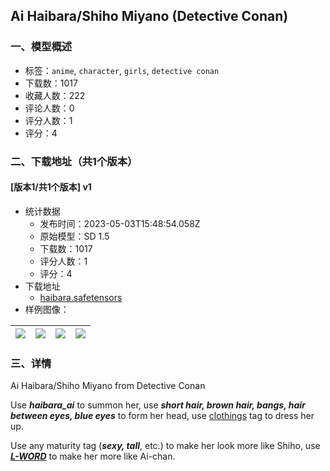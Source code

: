 ## Ai Haibara/Shiho Miyano (Detective Conan)
### 一、模型概述

- 标签：`anime`, `character`, `girls`, `detective conan`
- 下载数：1017
- 收藏人数：222
- 评论人数：0
- 评分人数：1
- 评分：4

### 二、下载地址（共1个版本）

#### [版本1/共1个版本] v1

- 统计数据
  - 发布时间：2023-05-03T15:48:54.058Z
  - 原始模型：SD 1.5
  - 下载数：1017
  - 评分人数：1
  - 评分：4
- 下载地址
  - [haibara.safetensors](https://civitai.com/api/download/models/61489)
- 样例图像：

| <img src="https://image.civitai.com/xG1nkqKTMzGDvpLrqFT7WA/51fd77da-a73b-42f8-ae6a-f16e8dae7ab8/width=450/674666.jpeg" /> | <img src="https://image.civitai.com/xG1nkqKTMzGDvpLrqFT7WA/79d7122d-a1c6-4b4e-86af-6620e60d0911/width=450/674672.jpeg" /> | <img src="https://image.civitai.com/xG1nkqKTMzGDvpLrqFT7WA/2d5eb34d-ad7c-4a88-835a-01177a9d49cb/width=450/674668.jpeg" /> | <img src="https://image.civitai.com/xG1nkqKTMzGDvpLrqFT7WA/ca18aaab-6f01-4c4b-878f-400b54ecfb16/width=450/674667.jpeg" /> |
| ---- | ---- | ---- | ---- |


### 三、详情
<p>Ai Haibara/Shiho Miyano from Detective Conan</p><p>Use <strong><em>haibara_ai</em></strong> to summon her, use <strong><em>short hair, brown hair, bangs, hair between eyes, blue eyes</em></strong> to form her head, use <u>clothings</u> tag to dress her up. </p><p>Use any maturity tag (<strong><em>sexy, tall</em></strong>, etc.) to make her look more like Shiho, use <strong><em><u>L-WORD</u></em></strong> to make her more like Ai-chan.</p>